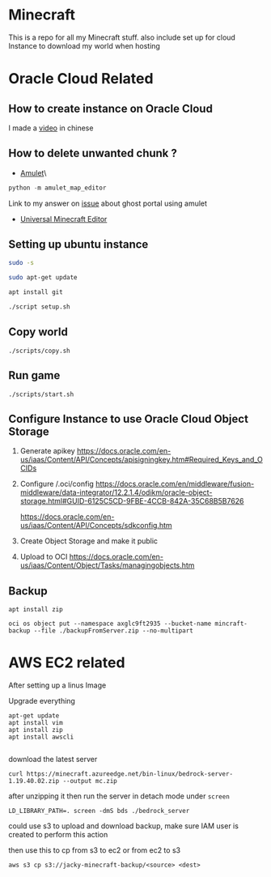 # Minecraft

This is a repo for all my Minecraft stuff.
also include set up for cloud Instance to download my world when hosting

# Oracle Cloud Related

## How to create instance on Oracle Cloud

I made a [video](https://www.youtube.com/watch?v=K6tnVemsDQA&t=5s) in chinese

## How to delete unwanted chunk ?

- [Amulet](https://www.amuletmc.com/installing-from-source)\

```python
python -m amulet_map_editor
```

Link to my answer on [issue](https://github.com/Amulet-Team/Amulet-Map-Editor/issues/290#issuecomment-890292869) about ghost portal using amulet

- [Universal Minecraft Editor](https://www.universalminecrafteditor.com/5glXX1pcDtTpIhlScl37.html)

## Setting up ubuntu instance

```bash
sudo -s

sudo apt-get update

apt install git

./script setup.sh
```

## Copy world

`./scripts/copy.sh`

## Run game

`./scripts/start.sh`

## Configure Instance to use Oracle Cloud Object Storage

1. Generate apikey
   https://docs.oracle.com/en-us/iaas/Content/API/Concepts/apisigningkey.htm#Required_Keys_and_OCIDs

2. Configure /.oci/config
   https://docs.oracle.com/en/middleware/fusion-middleware/data-integrator/12.2.1.4/odikm/oracle-object-storage.html#GUID-6125C5CD-9FBE-4CCB-842A-35C68B5B7626

   https://docs.oracle.com/en-us/iaas/Content/API/Concepts/sdkconfig.htm

3. Create Object Storage and make it public

4. Upload to OCI
   https://docs.oracle.com/en-us/iaas/Content/Object/Tasks/managingobjects.htm

## Backup

`apt install zip`

`oci os object put --namespace axglc9ft2935 --bucket-name mincraft-backup --file ./backupFromServer.zip --no-multipart`

# AWS EC2 related

After setting up a linus Image

Upgrade everything

```
apt-get update
apt install vim
apt install zip
apt install awscli


```

download the latest server

```
curl https://minecraft.azureedge.net/bin-linux/bedrock-server-1.19.40.02.zip --output mc.zip
```

after unzipping it then run the server in detach mode under `screen`

```
LD_LIBRARY_PATH=. screen -dmS bds ./bedrock_server
```

could use s3 to upload and download backup, make sure IAM user is created to perform this action

then use this to cp from s3 to ec2 or from ec2 to s3

```
aws s3 cp s3://jacky-minecraft-backup/<source> <dest>

```

